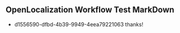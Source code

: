 ## OpenLocalization Workflow Test MarkDown
* d1556590-dfbd-4b39-9949-4eea79221063 
thanks!<!--HONumber=Mar16_HO1-->
